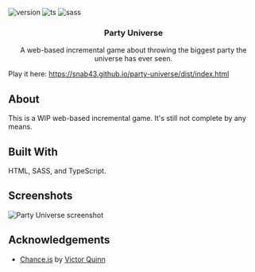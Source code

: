 ![version](https://badgen.net/badge/Version/0.0.5/red) ![ts](https://badgen.net/badge/Built%20With/TypeScript/blue) ![sass](https://badgen.net/badge/Built%20With/Sass/green)

<div align="center">
    <h3 align="center">Party Universe</h3>
    <p align="center">A web-based incremental game about throwing the biggest party the universe has ever seen.</p>
</div>

Play it here: https://snab43.github.io/party-universe/dist/index.html

## About

This is a WIP web-based incremental game. It's still not complete by any means.

## Built With

HTML, SASS, and TypeScript.

## Screenshots

![Party Universe screenshot](https://i.postimg.cc/L80pMWJN/Capture.png)

## Acknowledgements

- [Chance.js](https://chancejs.com/) by [Victor Quinn](https://www.victorquinn.com/)
